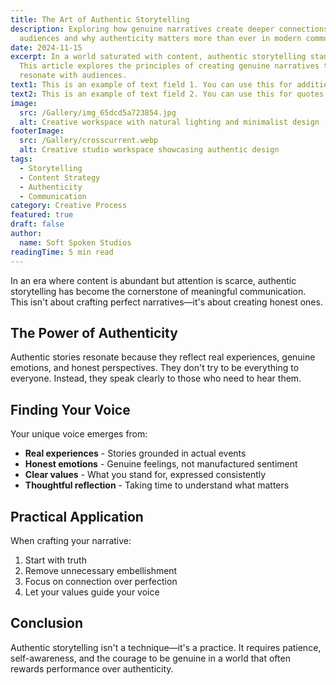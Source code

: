 ```yaml
---
title: The Art of Authentic Storytelling
description: Exploring how genuine narratives create deeper connections with
  audiences and why authenticity matters more than ever in modern communication.
date: 2024-11-15
excerpt: In a world saturated with content, authentic storytelling stands out.
  This article explores the principles of creating genuine narratives that
  resonate with audiences.
text1: This is an example of text field 1. You can use this for additional content sections or custom text blocks.
text2: This is an example of text field 2. You can use this for quotes, callouts, or any other text content you need.
image:
  src: /Gallery/img_65dcd5a723854.jpg
  alt: Creative workspace with natural lighting and minimalist design
footerImage:
  src: /Gallery/crosscurrent.webp
  alt: Creative studio workspace showcasing authentic design
tags:
  - Storytelling
  - Content Strategy
  - Authenticity
  - Communication
category: Creative Process
featured: true
draft: false
author:
  name: Soft Spoken Studios
readingTime: 5 min read
---
```


In an era where content is abundant but attention is scarce, authentic storytelling has become the cornerstone of meaningful communication. This isn't about crafting perfect narratives—it's about creating honest ones.

## The Power of Authenticity

Authentic stories resonate because they reflect real experiences, genuine emotions, and honest perspectives. They don't try to be everything to everyone. Instead, they speak clearly to those who need to hear them.

## Finding Your Voice

Your unique voice emerges from:

- **Real experiences** - Stories grounded in actual events
- **Honest emotions** - Genuine feelings, not manufactured sentiment
- **Clear values** - What you stand for, expressed consistently
- **Thoughtful reflection** - Taking time to understand what matters

## Practical Application

When crafting your narrative:

1. Start with truth
2. Remove unnecessary embellishment
3. Focus on connection over perfection
4. Let your values guide your voice

## Conclusion

Authentic storytelling isn't a technique—it's a practice. It requires patience, self-awareness, and the courage to be genuine in a world that often rewards performance over authenticity.

